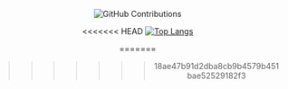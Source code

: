 <div align="center">

![GitHub Contributions](https://github-readme-stats.vercel.app/api?username=SuminSSon&show_icons=true&title_color=fff&icon_color=79ff97&text_color=9f9f9f&bg_color=151515)

<<<<<<< HEAD
[![Top Langs](https://github-readme-stats.vercel.app/api/top-langs/?username=anuraghazra&layout=compact)](https://github.com/anuraghazra/github-readme-stats)

=======
>>>>>>> 18ae47b91d2dba8cb9b4579b451bae52529182f3
</div>

